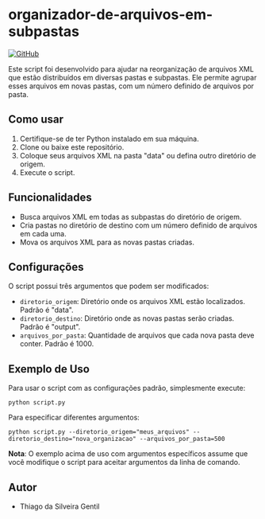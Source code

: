 # organizador-de-arquivos-em-subpastas

[![GitHub](https://img.shields.io/badge/Visit-My%20Profile-0891B2?style=flat-square&logo=github)](https://github.com/Tgentil)

Este script foi desenvolvido para ajudar na reorganização de arquivos XML que estão distribuídos em diversas pastas e subpastas. Ele permite agrupar esses arquivos em novas pastas, com um número definido de arquivos por pasta.

## Como usar

1. Certifique-se de ter Python instalado em sua máquina.
2. Clone ou baixe este repositório.
3. Coloque seus arquivos XML na pasta "data" ou defina outro diretório de origem.
4. Execute o script.

## Funcionalidades

- Busca arquivos XML em todas as subpastas do diretório de origem.
- Cria pastas no diretório de destino com um número definido de arquivos em cada uma.
- Mova os arquivos XML para as novas pastas criadas.

## Configurações

O script possui três argumentos que podem ser modificados:

- `diretorio_origem`: Diretório onde os arquivos XML estão localizados. Padrão é "data".
- `diretorio_destino`: Diretório onde as novas pastas serão criadas. Padrão é "output".
- `arquivos_por_pasta`: Quantidade de arquivos que cada nova pasta deve conter. Padrão é 1000.

## Exemplo de Uso

Para usar o script com as configurações padrão, simplesmente execute:

```
python script.py
```

Para especificar diferentes argumentos:

```
python script.py --diretorio_origem="meus_arquivos" --diretorio_destino="nova_organizacao" --arquivos_por_pasta=500
```

**Nota**: O exemplo acima de uso com argumentos específicos assume que você modifique o script para aceitar argumentos da linha de comando.

## Autor

* Thiago da Silveira Gentil
